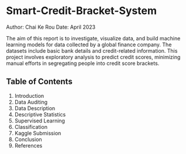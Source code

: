 # Smart-Credit-Bracket-System
Author: Chai Ke Rou
Date: April 2023

The aim of this report is to investigate, visualize data, and build machine learning models for data collected by a global finance company. The datasets include basic bank details and credit-related information. This project involves exploratory analysis to predict credit scores, minimizing manual efforts in segregating people into credit score brackets.

## Table of Contents
1. Introduction
2. Data Auditing
3. Data Description
4. Descriptive Statistics
5. Supervised Learning
6. Classification
7. Kaggle Submission
8. Conclusion
9. References
